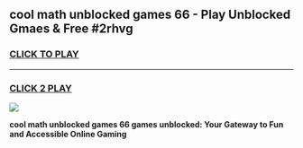 
## cool math unblocked games 66 - Play Unblocked Gmaes & Free #2rhvg
<h3>
<a href="https://premium.freeplayer.one?title=cool_math_unblocked_games_66&ref=01M">CLICK TO PLAY</a></h3>
<hr>

<h3>
<a href="https://premium.freeplayer.one?title=cool_math_unblocked_games_66&ref=01M">CLICK 2 PLAY</a>
  
</h3>

<a href="https://premium.freeplayer.one?title=cool_math_unblocked_games_66&ref=01M"><img src="https://clearcache.store/games.png"></a>


**cool math unblocked games 66 games unblocked: Your Gateway to Fun and Accessible Online Gaming**
